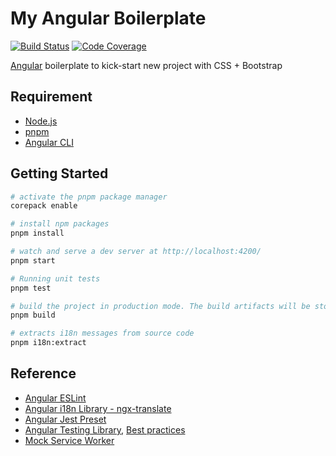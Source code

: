 # My Angular Boilerplate

[![Build Status][ci-badge]][ci] [![Code Coverage][codecov-badge]][codecov]

[ci]: https://github.com/akunzai/angular-boilerplate/actions?query=workflow%3ACI
[ci-badge]: https://github.com/akunzai/angular-boilerplate/workflows/CI/badge.svg
[codecov]: https://codecov.io/gh/akunzai/angular-boilerplate
[codecov-badge]: https://codecov.io/gh/akunzai/angular-boilerplate/branch/main/graph/badge.svg?token=YXI83KW11M

[Angular](http://angular.io/) boilerplate to kick-start new project with CSS + Bootstrap

## Requirement

- [Node.js](https://nodejs.org)
- [pnpm](https://pnpm.io/)
- [Angular CLI](https://angular.io/cli)

## Getting Started

```sh
# activate the pnpm package manager
corepack enable

# install npm packages
pnpm install

# watch and serve a dev server at http://localhost:4200/
pnpm start

# Running unit tests
pnpm test

# build the project in production mode. The build artifacts will be stored in the `dist/` directory
pnpm build

# extracts i18n messages from source code
pnpm i18n:extract
```

## Reference

- [Angular ESLint](https://github.com/angular-eslint/angular-eslint)
- [Angular i18n Library - ngx-translate](https://github.com/ngx-translate/core)
- [Angular Jest Preset](https://github.com/thymikee/jest-preset-angular)
- [Angular Testing Library](https://testing-library.com/docs/angular-testing-library/intro/), [Best practices](https://dev.to/matheusmichels/writing-efficient-tests-with-angular-og5)
- [Mock Service Worker](https://mswjs.io/docs/)
